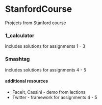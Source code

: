 # StanfordCourse
Projects from Stanford course

<h3>1_calculator</h3>
includes solutions for assignments 1 - 3

<h3>Smashtag</h3>
includes solutions for assignments 4 - 5

<p>
<h4>additional resources</h4>
<p>
<ul>
<li>FaceIt, Cassini - demo from lections 
<li>Twitter - framework for assignments 4 - 5
</ul>



